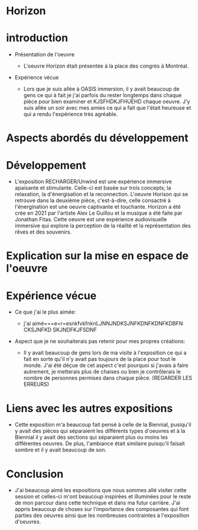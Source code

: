# Horizon

# introduction

- Présentation de l'oeuvre
  - L'oeuvre Horizon était présentée à la place des congrès à Montréal.
  
- Expérience vécue
  - Lors que je suis allée à OASIS immersion, il y avait beaucoup de gens ce qui à fait je j'ai parfois du rester longtemps dans chaque pièce pour bien examiner et KJSFHDKJFHUEHD chaque oeuvre. J'y suis allée un soir avec mes amies ce qui a fait que l'était heureuse et qui a rendu l'expérience très agréable.

# Aspects abordés du développement

# Développement

- L'exposition RECHARGER/Unwind est une expérience immersive apaisante et stimulante. Celle-ci est basée sur trois concepts; la relaxation, la d'énergisation et la reconnection. L'oeuvre Horison qui se retrouve dans la deuxième pièce, c'est-à-dire, celle consactré à l'énergination est une oeuvre captivante et touchante. Horizon a été crée en 2021 par l'artiste Alex Le Guillou et la musique a été faite par Jonathan Fitas. Cette oeuvre est une expérience audiovisuelle immersive qui explore la perception de la réalité et la représentation des rêves et des souvenirs. 

# Explication sur la mise en espace de l'oeuvre

# Expérience vécue

- Ce que j'ai le plus aimée:
  - j'ai aimé===e=r=esnkfvkfnknLJNNJNDKSJNFKDNFKDNFKDBFN CKSJNFKD SKJNDFKJFSDNF

- Aspect que je ne souhaiterais pas retenir pour mes propres créations:
  - Il y avait beaucoup de gens lors de ma visite à l'exposition ce qui a fait en sorte qu'il n'y avait pas toujours de la place pour tout le monde. J'ai été déçue de cet aspect c'est pourquoi si j'avais à faire autrement, je metterais plus de chaises ou bien je contrôlerais le nombre de personnes permises dans chaque pièce.
 (REGARDER LES ERREURS)
 
# Liens avec les autres expositions

- Cette exposition m'a beaucoup fait pensé à celle de la Biennial, pusiqu'il y avait des pièces qui séparaient les différents types d'oeuvres et à la Biennial il y avait des sections qui séparaient plus ou moins les différentes oeuvres. De plus, l'ambiance était similaire puisqu'il faisait sombre et il y avait beaucoup de son.

# Conclusion

- J'ai beaucoup aimé les expositions que nous sommes allé visiter cette session et celles-ci m'ont beaucoup inspirées et illuminées pour le reste de mon parcour dans cette technique et dans ma futur carrière. J'ai appris beaucoup de choses sur l'importance des composantes qui font parties des oeuvres ainsi que les nombreuses contraintes à l'exposition d'oeuvres.

